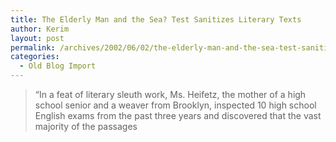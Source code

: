 ```yaml
---
title: The Elderly Man and the Sea? Test Sanitizes Literary Texts
author: Kerim
layout: post
permalink: /archives/2002/06/02/the-elderly-man-and-the-sea-test-sanitizes-literary-texts/
categories:
  - Old Blog Import
---
```


>   &#8220;In a feat of literary sleuth work, Ms. Heifetz, the mother of a high school senior and a weaver from Brooklyn, inspected 10 high school English exams from the past three years and discovered that the vast majority of the passages  
>   

>   
>  